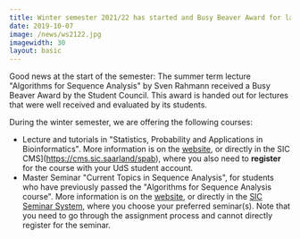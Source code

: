 ```yaml
---
title: Winter semester 2021/22 has started and Busy Beaver Award for last semester's lecture
date: 2019-10-07
image: /news/ws2122.jpg
imagewidth: 30
layout: basic
---
```


Good news at the start of the semester:
The summer term lecture "Algorithms for Sequence Analysis" by Sven Rahmann received a Busy Beaver Award by the Student Council. This award is handed out for lectures that were well received and evaluated by its students.

During the winter semester, we are offering the following courses:

* Lecture and tutorials in "Statistics, Probability and Applications in Bioinformatics". More information is on the [website](/lehre/spab), or directly in the SIC CMS](https://cms.sic.saarland/spab), where you also need to **register** for the course with your UdS student account.
* Master Seminar "Current Topics in Sequence Analysis", for students who have previously passed the "Algorithms for Sequence Analysis course". More information is on the [website](/lehre/seminar), or directly in the [SIC Seminar System](https://seminars.cs.uni-saarland.de), where you choose your preferred seminar(s). Note that you need to go through the assignment process and cannot directly register for the seminar.

